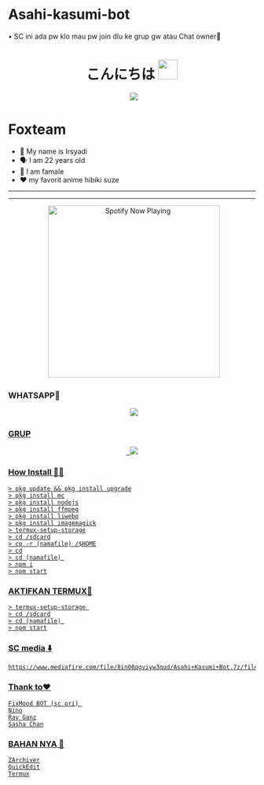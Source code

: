 # Asahi-kasumi-bot

• SC ini ada pw klo mau pw join dlu ke grup gw atau Chat owner🗿

<h1 align="center">こんにちは <img src="https://user-images.githubusercontent.com/1303154/88677602-1635ba80-d120-11ea-84d8-d263ba5fc3c0.gif" width="40px" alt=""><br></h1>
<p align="center">
  <img src="https://user-images.githubusercontent.com/95025437/144053905-bf1af8d5-79ac-4f42-82ad-990cd73e9d34.jpeg" />
</p> 


# Foxteam

<p align="center"> 

- 👼 My name is Irsyadi
- 🗣️ I am 22 years old 
- 🔭 I am famale
- ❤ my favorit anime hibiki suze

</p> 

------




------ 

<p align="center">
  <a href="https://open.spotify.com/track/0Nn9gfz60CyzqnFXiAphMs?si=ABB8cDGaQUujA2r4jnl0Dw" target="_blank"><img src="https://now-playing-on-spotify.vercel.app/api/spotify" alt="Spotify Now Playing" width="350"/></a>
</p> 

### WHATSAPP👑
<p align="center">
  <a href="https://wa.me/62887433094409?text=Assalamu'alaikum"><img src="https://img.shields.io/badge/WhatsApp-25D366?style=for-the-badge&logo=whatsapp&logoColor=white" /><br>

### GRUP 
<p align="center">
  <a href="https://chat.whatsapp.com/FU9uGSY7ODW9spPWCJFmEP"><img src="https://img.shields.io/badge/WhatsApp-25D366?style=for-the-badge&logo=whatsapp&logoColor=white" /><br>



### How Install 👩‍💻
```
> pkg update && pkg install upgrade
> pkg install mc
> pkg install nodejs
> pkg install ffmpeg
> pkg install liwebp
> pkg install imagemagick
> termux-setup-storage
> cd /sdcard
> cp -r (namafile) /$HOME
> cd
> cd (namafile) 
> npm i
> npm start
```
### AKTIFKAN TERMUX🤔
```
> termux-setup-storage 
> cd /sdcard
> cd (namafile) 
> npm start
```
### SC media ⬇️
```
https://www.mediafire.com/file/8in08qgviyw3qud/Asahi+Kasumi+Bot.7z/file
```
### Thank to❤

```
FixMood BOT (sc ori) 
Nino
Ray Ganz
Sasha Chan

```
### BAHAN NYA 🍹

```
ZArchiver
QuickEdit
Termux

```

